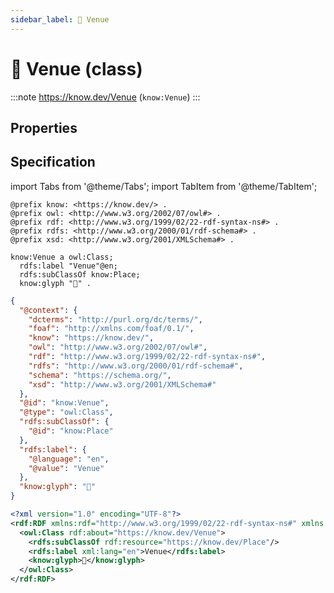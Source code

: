 ```yaml
---
sidebar_label: 🏪 Venue
---
```


# 🏪 Venue (class)

:::note
https://know.dev/Venue
(`know:Venue`)
:::

## Properties

## Specification

import Tabs from '@theme/Tabs';
import TabItem from '@theme/TabItem';

<Tabs>
<TabItem value="turtle" label="Turtle">

```turtle
@prefix know: <https://know.dev/> .
@prefix owl: <http://www.w3.org/2002/07/owl#> .
@prefix rdf: <http://www.w3.org/1999/02/22-rdf-syntax-ns#> .
@prefix rdfs: <http://www.w3.org/2000/01/rdf-schema#> .
@prefix xsd: <http://www.w3.org/2001/XMLSchema#> .

know:Venue a owl:Class;
  rdfs:label "Venue"@en;
  rdfs:subClassOf know:Place;
  know:glyph "🏪" .

```

</TabItem>
<TabItem value="jsonld" label="JSON-LD">

```json
{
  "@context": {
    "dcterms": "http://purl.org/dc/terms/",
    "foaf": "http://xmlns.com/foaf/0.1/",
    "know": "https://know.dev/",
    "owl": "http://www.w3.org/2002/07/owl#",
    "rdf": "http://www.w3.org/1999/02/22-rdf-syntax-ns#",
    "rdfs": "http://www.w3.org/2000/01/rdf-schema#",
    "schema": "https://schema.org/",
    "xsd": "http://www.w3.org/2001/XMLSchema#"
  },
  "@id": "know:Venue",
  "@type": "owl:Class",
  "rdfs:subClassOf": {
    "@id": "know:Place"
  },
  "rdfs:label": {
    "@language": "en",
    "@value": "Venue"
  },
  "know:glyph": "🏪"
}
```

</TabItem>
<TabItem value="rdfxml" label="RDF/XML">

```xml
<?xml version="1.0" encoding="UTF-8"?>
<rdf:RDF xmlns:rdf="http://www.w3.org/1999/02/22-rdf-syntax-ns#" xmlns:know="https://know.dev/" xmlns:owl="http://www.w3.org/2002/07/owl#" xmlns:rdfs="http://www.w3.org/2000/01/rdf-schema#">
  <owl:Class rdf:about="https://know.dev/Venue">
    <rdfs:subClassOf rdf:resource="https://know.dev/Place"/>
    <rdfs:label xml:lang="en">Venue</rdfs:label>
    <know:glyph>🏪</know:glyph>
  </owl:Class>
</rdf:RDF>

```

</TabItem>
</Tabs>

[`Venue`]: /Venue
